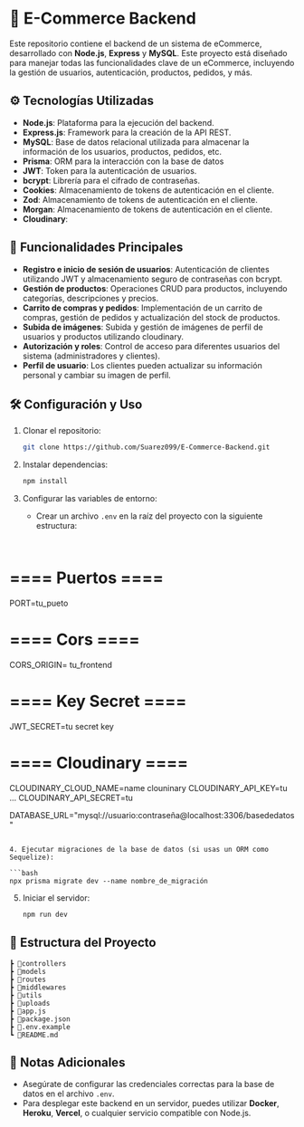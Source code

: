 # 🛒 E-Commerce Backend

Este repositorio contiene el backend de un sistema de eCommerce, desarrollado con **Node.js**, **Express** y **MySQL**. Este proyecto está diseñado para manejar todas las funcionalidades clave de un eCommerce, incluyendo la gestión de usuarios, autenticación, productos, pedidos, y más.

## ⚙️ Tecnologías Utilizadas

- **Node.js**: Plataforma para la ejecución del backend.
- **Express.js**: Framework para la creación de la API REST.
- **MySQL**: Base de datos relacional utilizada para almacenar la información de los usuarios, productos, pedidos, etc.
- **Prisma**: ORM para la interacción con la base de datos 
- **JWT**: Token para la autenticación de usuarios.
- **bcrypt**: Librería para el cifrado de contraseñas.
- **Cookies**: Almacenamiento de tokens de autenticación en el cliente.
- **Zod**: Almacenamiento de tokens de autenticación en el cliente.
- **Morgan**: Almacenamiento de tokens de autenticación en el cliente.
- **Cloudinary**:

## 🚀 Funcionalidades Principales

- **Registro e inicio de sesión de usuarios**: Autenticación de clientes utilizando JWT y almacenamiento seguro de contraseñas con bcrypt.
- **Gestión de productos**: Operaciones CRUD para productos, incluyendo categorías, descripciones y precios.
- **Carrito de compras y pedidos**: Implementación de un carrito de compras, gestión de pedidos y actualización del stock de productos.
- **Subida de imágenes**: Subida y gestión de imágenes de perfil de usuarios y productos utilizando cloudinary.
- **Autorización y roles**: Control de acceso para diferentes usuarios del sistema (administradores y clientes).
- **Perfil de usuario**: Los clientes pueden actualizar su información personal y cambiar su imagen de perfil.

## 🛠️ Configuración y Uso

1. Clonar el repositorio:

   ```bash
   git clone https://github.com/Suarez099/E-Commerce-Backend.git
   ```

2. Instalar dependencias:

   ```bash
   npm install
   ```

3. Configurar las variables de entorno:

   - Crear un archivo `.env` en la raíz del proyecto con la siguiente estructura:

   ```plaintext
  
# ==== Puertos ====
PORT=tu_pueto
# ==== Cors ====
CORS_ORIGIN= tu_frontend
# ==== Key Secret ====
JWT_SECRET=tu secret key
# ==== Cloudinary ====
CLOUDINARY_CLOUD_NAME=name clouninary
CLOUDINARY_API_KEY=tu ...
CLOUDINARY_API_SECRET=tu

DATABASE_URL="mysql://usuario:contraseña@localhost:3306/basededatos"
   ```

4. Ejecutar migraciones de la base de datos (si usas un ORM como Sequelize):

   ```bash
   npx prisma migrate dev --name nombre_de_migración
   ```

5. Iniciar el servidor:
   ```bash
   npm run dev
   ```

## 📂 Estructura del Proyecto
```
┣ 📂controllers       
┣ 📂models            
┣ 📂routes            
┣ 📂middlewares       
┣ 📂utils             
┣ 📂uploads           
┣ 📜app.js            
┣ 📜package.json      
┣ 📜.env.example      
┗ 📜README.md         
```

## 📝 Notas Adicionales
- Asegúrate de configurar las credenciales correctas para la base de datos en el archivo `.env`.
- Para desplegar este backend en un servidor, puedes utilizar **Docker**, **Heroku**, **Vercel**, o cualquier servicio compatible con Node.js.


